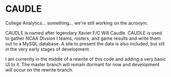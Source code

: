 CAUDLE
======

College Analytics... something... we're still working on the acronym.

CAUDLE is named after legendary Xavier F/C Will Caudle. CAUDLE is used to gather 
NCAA Divsion I teams, rosters, and game results and write them out to a MySQL 
database. A site to present the data is also included, but stil in the very early stages
of development.

I am currently in the middle of a rewrite of this code and adding a very basic UI to it. The master
branch will remain dormant for now and development will occur on the rewrite branch.
